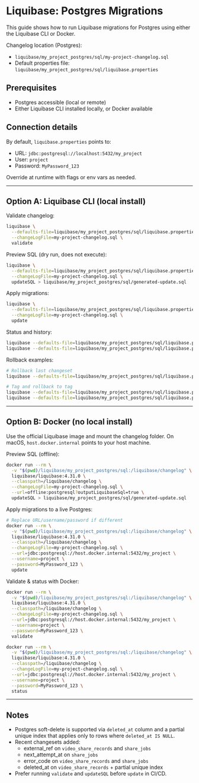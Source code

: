 # Liquibase: Postgres Migrations

This guide shows how to run Liquibase migrations for Postgres using either the Liquibase CLI or Docker.

Changelog location (Postgres):
- `liquibase/my_project_postgres/sql/my-project-changelog.sql`
- Default properties file: `liquibase/my_project_postgres/sql/liquibase.properties`

## Prerequisites
- Postgres accessible (local or remote)
- Either Liquibase CLI installed locally, or Docker available

## Connection details
By default, `liquibase.properties` points to:
- URL: `jdbc:postgresql://localhost:5432/my_project`
- User: `project`
- Password: `MyPassword_123`

Override at runtime with flags or env vars as needed.

---

## Option A: Liquibase CLI (local install)

Validate changelog:
```sh
liquibase \
  --defaults-file=liquibase/my_project_postgres/sql/liquibase.properties \
  --changeLogFile=my-project-changelog.sql \
  validate
```

Preview SQL (dry run, does not execute):
```sh
liquibase \
  --defaults-file=liquibase/my_project_postgres/sql/liquibase.properties \
  --changeLogFile=my-project-changelog.sql \
  updateSQL > liquibase/my_project_postgres/sql/generated-update.sql
```

Apply migrations:
```sh
liquibase \
  --defaults-file=liquibase/my_project_postgres/sql/liquibase.properties \
  --changeLogFile=my-project-changelog.sql \
  update
```

Status and history:
```sh
liquibase --defaults-file=liquibase/my_project_postgres/sql/liquibase.properties --changeLogFile=my-project-changelog.sql status
liquibase --defaults-file=liquibase/my_project_postgres/sql/liquibase.properties --changeLogFile=my-project-changelog.sql history
```

Rollback examples:
```sh
# Rollback last changeset
liquibase --defaults-file=liquibase/my_project_postgres/sql/liquibase.properties --changeLogFile=my-project-changelog.sql rollbackCount 1

# Tag and rollback to tag
liquibase --defaults-file=liquibase/my_project_postgres/sql/liquibase.properties --changeLogFile=my-project-changelog.sql tag v1.0.0
liquibase --defaults-file=liquibase/my_project_postgres/sql/liquibase.properties --changeLogFile=my-project-changelog.sql rollback v1.0.0
```

---

## Option B: Docker (no local install)

Use the official Liquibase image and mount the changelog folder. On macOS, `host.docker.internal` points to your host machine.

Preview SQL (offline):
```sh
docker run --rm \
  -v "$(pwd)/liquibase/my_project_postgres/sql:/liquibase/changelog" \
  liquibase/liquibase:4.31.0 \
  --classpath=/liquibase/changelog \
  --changeLogFile=my-project-changelog.sql \
  --url=offline:postgresql?outputLiquibaseSql=true \
  updateSQL > liquibase/my_project_postgres/sql/generated-update.sql
```

Apply migrations to a live Postgres:
```sh
# Replace URL/username/password if different
docker run --rm \
  -v "$(pwd)/liquibase/my_project_postgres/sql:/liquibase/changelog" \
  liquibase/liquibase:4.31.0 \
  --classpath=/liquibase/changelog \
  --changeLogFile=my-project-changelog.sql \
  --url=jdbc:postgresql://host.docker.internal:5432/my_project \
  --username=project \
  --password=MyPassword_123 \
  update
```

Validate & status with Docker:
```sh
docker run --rm \
  -v "$(pwd)/liquibase/my_project_postgres/sql:/liquibase/changelog" \
  liquibase/liquibase:4.31.0 \
  --classpath=/liquibase/changelog \
  --changeLogFile=my-project-changelog.sql \
  --url=jdbc:postgresql://host.docker.internal:5432/my_project \
  --username=project \
  --password=MyPassword_123 \
  validate

docker run --rm \
  -v "$(pwd)/liquibase/my_project_postgres/sql:/liquibase/changelog" \
  liquibase/liquibase:4.31.0 \
  --classpath=/liquibase/changelog \
  --changeLogFile=my-project-changelog.sql \
  --url=jdbc:postgresql://host.docker.internal:5432/my_project \
  --username=project \
  --password=MyPassword_123 \
  status
```

---

## Notes
- Postgres soft-delete is supported via `deleted_at` column and a partial unique index that applies only to rows where `deleted_at IS NULL`.
- Recent changesets added:
  - external_ref on `video_share_records` and `share_jobs`
  - next_attempt_at on `share_jobs`
  - error_code on `video_share_records` and `share_jobs`
  - deleted_at on `video_share_records` + partial unique index
- Prefer running `validate` and `updateSQL` before `update` in CI/CD.
